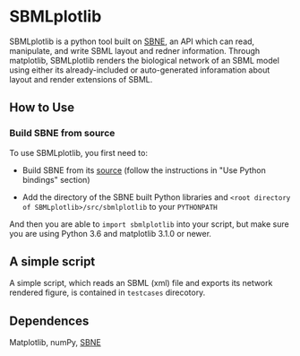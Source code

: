 # SBMLplotlib

SBMLplotlib is a python tool built on <a href="https://github.com/adelhpour/SBNE">SBNE</a>, an API which can read, manipulate, and write SBML layout and redner information. Through matplotlib, SBMLplotlib renders the biological network of an SBML model using either its already-included or auto-generated inforamation about layout and render extensions of SBML.

## How to Use

### Build SBNE from source
To use SBMLplotlib, you first need to:
* Build SBNE from its <a href="https://github.com/adelhpour/SBNE">source</a> (follow the instructions in "Use Python bindings" section)

* Add the directory of the SBNE built Python libraries and `<root directory of SBMLplotlib>/src/sbmlplotlib`  to your `PYTHONPATH`

And then you are able to `import sbmlplotlib` into your script, but make sure you are using Python 3.6 and matplotlib 3.1.0 or newer.

## A simple script
A simple script, which reads an SBML (xml) file and exports its network rendered figure, is contained in `testcases` direcotory.

## Dependences
Matplotlib, numPy, <a href="https://github.com/adelhpour/SBNE">SBNE</a>


